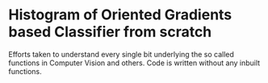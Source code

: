 # Histogram of Oriented Gradients based Classifier from scratch
Efforts taken to understand every single bit underlying the so called functions in Computer Vision and others. Code is written without any inbuilt functions.

